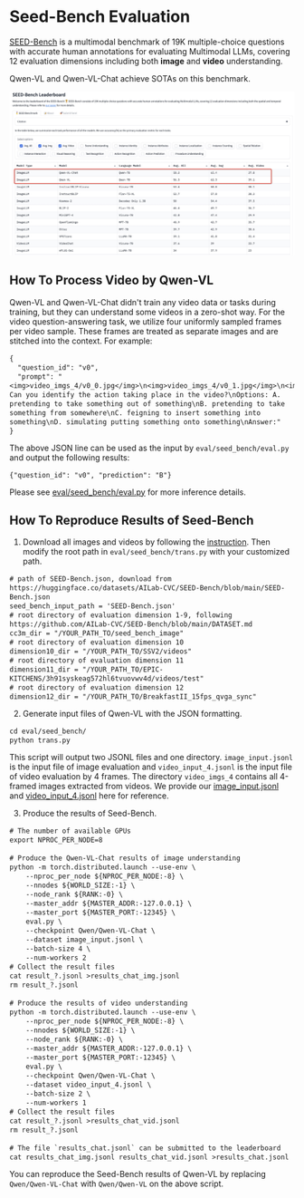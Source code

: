 # Seed-Bench Evaluation

[SEED-Bench](https://huggingface.co/spaces/AILab-CVC/SEED-Bench_Leaderboard) is a multimodal benchmark of 19K multiple-choice questions with accurate human annotations for evaluating Multimodal LLMs, covering 12 evaluation dimensions including both **image** and **video** understanding.

Qwen-VL and Qwen-VL-Chat achieve SOTAs on this benchmark.

<p align="center">
    <img src="leaderboard.jpg"/>
<p>

## How To Process Video by Qwen-VL

Qwen-VL and Qwen-VL-Chat didn't train any video data or tasks during training, but they can understand some videos in a zero-shot way. For the video question-answering task, we utilize four uniformly sampled frames per video sample. These frames are treated as separate images and are stitched into the context. For example:

```
{
  "question_id": "v0",
  "prompt": "<img>video_imgs_4/v0_0.jpg</img>\n<img>video_imgs_4/v0_1.jpg</img>\n<img>video_imgs_4/v0_2.jpg</img>\n<img>video_imgs_4/v0_3.jpg</img>\nQuestion: Can you identify the action taking place in the video?\nOptions: A. pretending to take something out of something\nB. pretending to take something from somewhere\nC. feigning to insert something into something\nD. simulating putting something onto something\nAnswer:"
}
```

The above JSON line can be used as the input by `eval/seed_bench/eval.py` and output the following results:
```
{"question_id": "v0", "prediction": "B"}
```

Please see [eval/seed_bench/eval.py](eval.py) for more inference details.

## How To Reproduce Results of Seed-Bench

1. Download all images and videos by following the [instruction](https://github.com/AILab-CVC/SEED-Bench/blob/main/DATASET.md). Then modify the root path in `eval/seed_bench/trans.py` with your customized path.
```
# path of SEED-Bench.json, download from https://huggingface.co/datasets/AILab-CVC/SEED-Bench/blob/main/SEED-Bench.json
seed_bench_input_path = 'SEED-Bench.json'
# root directory of evaluation dimension 1-9, following https://github.com/AILab-CVC/SEED-Bench/blob/main/DATASET.md
cc3m_dir = "/YOUR_PATH_TO/seed_bench_image"
# root directory of evaluation dimension 10
dimension10_dir = "/YOUR_PATH_TO/SSV2/videos"
# root directory of evaluation dimension 11
dimension11_dir = "/YOUR_PATH_TO/EPIC-KITCHENS/3h91syskeag572hl6tvuovwv4d/videos/test"
# root directory of evaluation dimension 12
dimension12_dir = "/YOUR_PATH_TO/BreakfastII_15fps_qvga_sync"
```

2. Generate input files of Qwen-VL with the JSON formatting.
```
cd eval/seed_bench/
python trans.py
```
This script will output two JSONL files and one directory. `image_input.jsonl` is the input file of image evaluation and `video_input_4.jsonl` is the input file of video evaluation by 4 frames. The directory `video_imgs_4` contains all 4-framed images extracted from videos. We provide our [image_input.jsonl](http://ofasys-wlcb.oss-cn-wulanchabu.aliyuncs.com/Qwen-VL/evaluation/seed_bench/image_input.jsonl) and [video_input_4.jsonl](http://ofasys-wlcb.oss-cn-wulanchabu.aliyuncs.com/Qwen-VL/evaluation/seed_bench/video_input_4.jsonl) here for reference.

3. Produce the results of Seed-Bench.
```
# The number of available GPUs 
export NPROC_PER_NODE=8

# Produce the Qwen-VL-Chat results of image understanding
python -m torch.distributed.launch --use-env \
    --nproc_per_node ${NPROC_PER_NODE:-8} \
    --nnodes ${WORLD_SIZE:-1} \
    --node_rank ${RANK:-0} \
    --master_addr ${MASTER_ADDR:-127.0.0.1} \
    --master_port ${MASTER_PORT:-12345} \
    eval.py \
    --checkpoint Qwen/Qwen-VL-Chat \
    --dataset image_input.jsonl \
    --batch-size 4 \
    --num-workers 2
# Collect the result files
cat result_?.jsonl >results_chat_img.jsonl
rm result_?.jsonl

# Produce the results of video understanding
python -m torch.distributed.launch --use-env \
    --nproc_per_node ${NPROC_PER_NODE:-8} \
    --nnodes ${WORLD_SIZE:-1} \
    --node_rank ${RANK:-0} \
    --master_addr ${MASTER_ADDR:-127.0.0.1} \
    --master_port ${MASTER_PORT:-12345} \
    eval.py \
    --checkpoint Qwen/Qwen-VL-Chat \
    --dataset video_input_4.jsonl \
    --batch-size 2 \
    --num-workers 1
# Collect the result files
cat result_?.jsonl >results_chat_vid.jsonl
rm result_?.jsonl

# The file `results_chat.jsonl` can be submitted to the leaderboard
cat results_chat_img.jsonl results_chat_vid.jsonl >results_chat.jsonl
```

You can reproduce the Seed-Bench results of Qwen-VL by replacing `Qwen/Qwen-VL-Chat` with `Qwen/Qwen-VL` on the above script.
